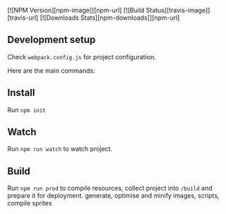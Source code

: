 
[![NPM Version][npm-image]][npm-url]
[![Build Status][travis-image]][travis-url]
[![Downloads Stats][npm-downloads]][npm-url]

## Development setup

Check `webpack.config.js` for project configuration.

Here are the main commands:

## Install
Run `npm init`

## Watch

Run `npm run watch` to watch project.

## Build

Run `npm run prod` to compile resources, collect project into `/build`
and prepare it for deployment.
generate, optimise and minify images, scripts, compile sprites

